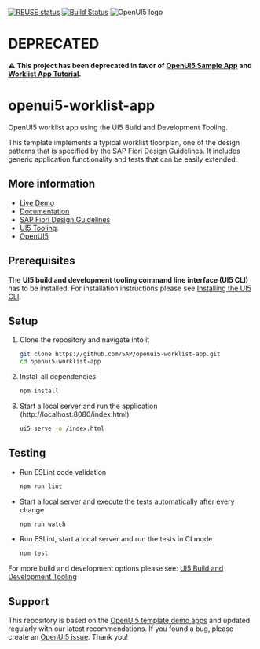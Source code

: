 [![REUSE status](https://api.reuse.software/badge/github.com/SAP/openui5-worklist-app)](https://api.reuse.software/info/github.com/SAP/openui5-worklist-app)
[![Build Status](https://github.com/SAP/openui5-worklist-app/actions/workflows/github-ci.yml/badge.svg)](https://github.com/SAP/openui5-worklist-app/actions/workflows/github-ci.yml)
![OpenUI5 logo](http://openui5.org/images/OpenUI5_new_big_side.png)

# DEPRECATED

**⚠️ This project has been deprecated in favor of [OpenUI5 Sample App](https://github.com/SAP/openui5-sample-app) and [Worklist App Tutorial](https://ui5.sap.com/#/topic/6a6a621c978145ad9eef2b221d2cf21d).**

# openui5-worklist-app
OpenUI5 worklist app using the UI5 Build and Development Tooling.

This template implements a typical worklist floorplan, one of the design patterns that is specified by the SAP Fiori Design Guidelines. 
It includes generic application functionality and tests that can be easily extended.


## More information
* [Live Demo](http://sap.github.io/openui5-worklist-app/test/mockServer.html)
* [Documentation](https://help.sap.com/docs/SAP_FIORI_tools/17d50220bcd848aa854c9c182d65b699/dcd9f97aa8de4adab8270315550f2b23.html)
* [SAP Fiori Design Guidelines](https://experience.sap.com/fiori-design/)
* [UI5 Tooling](https://github.com/SAP/ui5-tooling). 
* [OpenUI5](https://github.com/SAP/openui5)

## Prerequisites
The **UI5 build and development tooling command line interface (UI5 CLI)** has to be installed.
For installation instructions please see [Installing the UI5 CLI](https://github.com/SAP/ui5-tooling#installing-the-ui5-cli).

## Setup
1. Clone the repository and navigate into it
    ```sh
    git clone https://github.com/SAP/openui5-worklist-app.git
    cd openui5-worklist-app
    ```
1. Install all dependencies
    ```sh
    npm install
    ```

1. Start a local server and run the application (http://localhost:8080/index.html)
    ```sh
    ui5 serve -o /index.html
    ```

## Testing
* Run ESLint code validation
    ```sh
    npm run lint
    ```
* Start a local server and execute the tests automatically after every change
    ```sh
    npm run watch
    ```
* Run ESLint, start a local server and run the tests in CI mode
    ```sh
    npm test
    ```

For more build and development options please see: [UI5 Build and Development Tooling](https://github.com/SAP/ui5-tooling)

## Support
This repository is based on the [OpenUI5 template demo apps](https://sdk.openui5.org/demoapps) and updated regularly with our latest recommendations. 
If you found a bug, please create an [OpenUI5 issue](https://github.com/sap/openui5/issues). Thank you!
